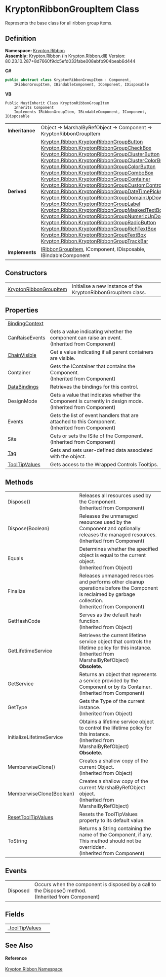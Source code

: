 # KryptonRibbonGroupItem Class


Represents the base class for all ribbon group items.



## Definition
**Namespace:** <a href="1e9bc734-cff9-e9b8-f013-94cdac669794.md">Krypton.Ribbon</a>  
**Assembly:** Krypton.Ribbon (in Krypton.Ribbon.dll) Version: 80.23.10.287+8d7660f9dc5efd033fabe008ebfb904beab6d444

**C#**
``` C#
public abstract class KryptonRibbonGroupItem : Component, 
	IRibbonGroupItem, IBindableComponent, IComponent, IDisposable
```
**VB**
``` VB
Public MustInherit Class KryptonRibbonGroupItem
	Inherits Component
	Implements IRibbonGroupItem, IBindableComponent, IComponent, IDisposable
```

<table><tr><td><strong>Inheritance</strong></td><td>Object  →  MarshalByRefObject  →  Component  →  KryptonRibbonGroupItem</td></tr>
<tr><td><strong>Derived</strong></td><td><a href="960f4a04-92a1-46ca-cf6d-664c6025ac61.md">Krypton.Ribbon.KryptonRibbonGroupButton</a><br /><a href="ab08bed7-8e75-e4fd-23c4-b34547202092.md">Krypton.Ribbon.KryptonRibbonGroupCheckBox</a><br /><a href="1f0bb262-122d-4738-efd2-e9476cb0d1bf.md">Krypton.Ribbon.KryptonRibbonGroupClusterButton</a><br /><a href="11637402-9f93-e6c3-d391-f6486719dd91.md">Krypton.Ribbon.KryptonRibbonGroupClusterColorButton</a><br /><a href="bab30d37-4263-5f5f-f567-4b11a8d08430.md">Krypton.Ribbon.KryptonRibbonGroupColorButton</a><br /><a href="e96bb369-1b1e-d331-dbf1-79608ed1a03f.md">Krypton.Ribbon.KryptonRibbonGroupComboBox</a><br /><a href="3514ad7f-e218-1343-3dd0-ef6f9b497234.md">Krypton.Ribbon.KryptonRibbonGroupContainer</a><br /><a href="7cfced11-1d27-bec8-bfd2-8cf4fe21460a.md">Krypton.Ribbon.KryptonRibbonGroupCustomControl</a><br /><a href="04dc8f1d-ae62-bf76-1852-b1ac85917f24.md">Krypton.Ribbon.KryptonRibbonGroupDateTimePicker</a><br /><a href="c2cf688c-9614-fb2f-14f2-299b2bcb6682.md">Krypton.Ribbon.KryptonRibbonGroupDomainUpDown</a><br /><a href="0749ed65-18cf-f94f-8aff-5a53b6b8dd44.md">Krypton.Ribbon.KryptonRibbonGroupLabel</a><br /><a href="48941fdd-6b47-4cf0-44b4-279bc59efe6a.md">Krypton.Ribbon.KryptonRibbonGroupMaskedTextBox</a><br /><a href="62b43cd2-3b5e-5ae9-5743-8f25eb278b4f.md">Krypton.Ribbon.KryptonRibbonGroupNumericUpDown</a><br /><a href="5098dccc-452d-0ea5-db6e-40fc48def2a4.md">Krypton.Ribbon.KryptonRibbonGroupRadioButton</a><br /><a href="405a46a1-72b8-c818-b203-0b62cf064e57.md">Krypton.Ribbon.KryptonRibbonGroupRichTextBox</a><br /><a href="0d8743d6-75d6-91aa-20dc-fecd0c417bc0.md">Krypton.Ribbon.KryptonRibbonGroupTextBox</a><br /><a href="1597dfac-7d3e-2f4f-2cd6-fa135a36bf28.md">Krypton.Ribbon.KryptonRibbonGroupTrackBar</a></td></tr>
<tr><td><strong>Implements</strong></td><td><a href="9e70587a-44d8-3b72-5ff8-b512e012420d.md">IRibbonGroupItem</a>, IComponent, IDisposable, IBindableComponent</td></tr>
</table>



## Constructors
<table>
<tr>
<td><a href="5e89f42c-a28b-5d9d-4905-6b215ddef777.md">KryptonRibbonGroupItem</a></td>
<td>Initialise a new instance of the KryptonRibbonGroupItem class.</td></tr>
</table>

## Properties
<table>
<tr>
<td><a href="c9f41166-b541-4efc-c022-7bf3fad1b338.md">BindingContext</a></td>
<td> </td></tr>
<tr>
<td>CanRaiseEvents</td>
<td>Gets a value indicating whether the component can raise an event.<br />(Inherited from Component)</td></tr>
<tr>
<td><a href="302e2c6c-a240-ed7c-5bbf-0db525ef4a32.md">ChainVisible</a></td>
<td>Get a value indicating if all parent containers are visible.</td></tr>
<tr>
<td>Container</td>
<td>Gets the IContainer that contains the Component.<br />(Inherited from Component)</td></tr>
<tr>
<td><a href="27c19a8c-9d52-40d5-9190-6d7fb79ce391.md">DataBindings</a></td>
<td>Retrieves the bindings for this control.</td></tr>
<tr>
<td>DesignMode</td>
<td>Gets a value that indicates whether the Component is currently in design mode.<br />(Inherited from Component)</td></tr>
<tr>
<td>Events</td>
<td>Gets the list of event handlers that are attached to this Component.<br />(Inherited from Component)</td></tr>
<tr>
<td>Site</td>
<td>Gets or sets the ISite of the Component.<br />(Inherited from Component)</td></tr>
<tr>
<td><a href="8f0958de-84a9-b6c7-700f-32549d83cf88.md">Tag</a></td>
<td>Gets and sets user-defined data associated with the object.</td></tr>
<tr>
<td><a href="ab122b1c-b5e5-dfd9-e66a-286ea03ea3cb.md">ToolTipValues</a></td>
<td>Gets access to the Wrapped Controls Tooltips.</td></tr>
</table>

## Methods
<table>
<tr>
<td>Dispose()</td>
<td>Releases all resources used by the Component.<br />(Inherited from Component)</td></tr>
<tr>
<td>Dispose(Boolean)</td>
<td>Releases the unmanaged resources used by the Component and optionally releases the managed resources.<br />(Inherited from Component)</td></tr>
<tr>
<td>Equals</td>
<td>Determines whether the specified object is equal to the current object.<br />(Inherited from Object)</td></tr>
<tr>
<td>Finalize</td>
<td>Releases unmanaged resources and performs other cleanup operations before the Component is reclaimed by garbage collection.<br />(Inherited from Component)</td></tr>
<tr>
<td>GetHashCode</td>
<td>Serves as the default hash function.<br />(Inherited from Object)</td></tr>
<tr>
<td>GetLifetimeService</td>
<td>Retrieves the current lifetime service object that controls the lifetime policy for this instance.<br />(Inherited from MarshalByRefObject)<br /><strong>Obsolete.</strong></td></tr>
<tr>
<td>GetService</td>
<td>Returns an object that represents a service provided by the Component or by its Container.<br />(Inherited from Component)</td></tr>
<tr>
<td>GetType</td>
<td>Gets the Type of the current instance.<br />(Inherited from Object)</td></tr>
<tr>
<td>InitializeLifetimeService</td>
<td>Obtains a lifetime service object to control the lifetime policy for this instance.<br />(Inherited from MarshalByRefObject)<br /><strong>Obsolete.</strong></td></tr>
<tr>
<td>MemberwiseClone()</td>
<td>Creates a shallow copy of the current Object.<br />(Inherited from Object)</td></tr>
<tr>
<td>MemberwiseClone(Boolean)</td>
<td>Creates a shallow copy of the current MarshalByRefObject object.<br />(Inherited from MarshalByRefObject)</td></tr>
<tr>
<td><a href="4c31e104-2033-89a2-6523-f8f6d16791ca.md">ResetToolTipValues</a></td>
<td>Resets the ToolTipValues property to its default value.</td></tr>
<tr>
<td>ToString</td>
<td>Returns a String containing the name of the Component, if any. This method should not be overridden.<br />(Inherited from Component)</td></tr>
</table>

## Events
<table>
<tr>
<td>Disposed</td>
<td>Occurs when the component is disposed by a call to the Dispose() method.<br />(Inherited from Component)</td></tr>
</table>

## Fields
<table>
<tr>
<td><a href="2b4a688f-28a6-a1ec-8dcf-1006667ef77f.md">_toolTipValues</a></td>
<td> </td></tr>
</table>

## See Also


#### Reference
<a href="1e9bc734-cff9-e9b8-f013-94cdac669794.md">Krypton.Ribbon Namespace</a>  

